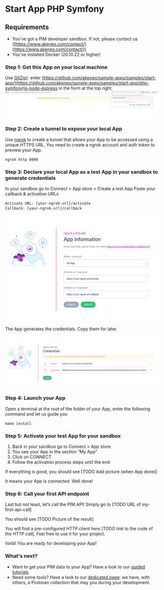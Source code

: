 # Start App PHP Symfony

## Requirements
- You’ve got a PIM developer sandbox. If not, please contact us ([https://www.akeneo.com/contact/](https://www.akeneo.com/contact/))
- You’ve installed Docker (20.10.22 or higher)

### Step 1: Get this App on your local machine
Use [GitZip](https://kinolien.github.io/gitzip/)): enter [https://github.com/akeneo/sample-apps/samples/start-app/](https://github.com/akeneo/sample-apps/samples/start-app/php-symfony)js-node-express in the form at the top right.
![img.png](images/step1-1.png)

### Step 2: Create a tunnel to expose your local App
Use [ngrok]([https://ngrok.com/](https://ngrok.com/)) to create a tunnel that allows your App to be accessed using a unique HTTPS URL. You need to create a ngrok account and auth token to preview your App.
```
ngrok http 8000
```

### Step 3: Declare your local App as a test App in your sandbox to generate credentials
In your sandbox go to Connect > App store > Create a test App
Paste your callback & activation URLs
```
Activate URL: [your-ngrok-url]/activate
Callback: [your-ngrok-url]/callback
```
![img.png](images/step3-1.png)

The App generates the credentials. Copy them for later.

![img.png](images/step3-2.png)

### Step 4: Launch your App
Open a terminal at the root of the folder of your App, enter the following command and let us guide you
```
make install
```

### Step 5: Activate your test App for your sandbox
1. Back in your sandbox go to Connect > App store
2. You see your App in the section “My App”
3. Click on CONNECT
4. Follow the activation process steps until the end

If everything is good, you should see
[TODO Add picture (when App done)]

It means your App is connected. Well done!

### Step 6: Call your first API endpoint

Last but not least, let’s call the PIM API!
Simply go to [TODO URL of my-first-api-call]

You should see
[TODO Picture of the result]

You will find a pre-configured HTTP client here [TODO link to the code of the HTTP call]. Feel free to use it for your project.

Voilà! You are ready for developing your App!

### What's next?
- Want to get your PIM data to your App? Have a look to our [guided tutorials](https://api.akeneo.com/tutorials/homepage.html#tags=App%20Workflow)
- Need some tools? Have a look to our [dedicated page](https://api.akeneo.com/apps/app-developer-tools.html): we have, with others, a Postman collection that may you during your development.
